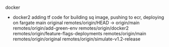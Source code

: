   docker
* docker2  adding tf code for building sq image, pushing to ecr, deploying on fargate
  main
  original
  remotes/origin/HEAD -> origin/main
  remotes/origin/add-green-env
  remotes/origin/docker2
  remotes/origin/feature-flags-deployments
  remotes/origin/main
  remotes/origin/original
  remotes/origin/simulate-v1.2-release
